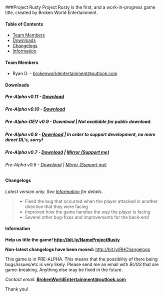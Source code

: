 ###Project Rusty
Project Rusty is the first, and a work-in-progress game title, created by Broken World Entertainment.

#### Table of Contents
* [Team Members](#team-members)
* [Downloads](#downloads)
* [Changelogs](#changelogs)
* [Information](#information)

#### Team Members
* Ryan D. - <brokenworldentertainment@outlook.com>


#### Downloads
##### Pre-Alpha v0.11 - [Download](http://adf.ly/1bhoCb) 
##### Pre-Alpha v0.10 - [Download](http://adf.ly/1bhgsp)
##### Pre-Alpha-DEV v0.9 - Download | Not available for public download.
##### Pre-Alpha v0.8 - [Download](http://adf.ly/1bhMib) | In order to support development, no more direct DL's, sorry!
##### Pre-Alpha v0.7 - [Download](https://www.dropbox.com/s/znpgvsmqdt013px/RustyHillsRPGv07A-Installer.exe?dl=0) | [Mirror (Support me)](http://adf.ly/1bfvZk)
###### Pre-Alpha v0.6 - [Download](https://www.dropbox.com/s/p59tzu6i3pw6qtg/RustyHillsRPG-Installer.exe?dl=0) | [Mirror (Support me)](http://adf.ly/1bfvcN)

#### Changelogs
_Latest version only. See [Information](#information) for details._
> - Fixed the bug that occurred when the player attacked in another direction that they were facing
> - Improved how the game handles the way the player is facing
> - Several other bug-fixes and improvements for the back-end

#### Information

**Help us title the game! http://bit.ly/NameProjectRusty**

**Non-latest changelogs have been moved:** http://bit.ly/RHChangelogs

This game is in PRE-ALPHA. This means that the possibility of there being bugs/issues/etc is very likely. Please send me an email with *BUGS* that are game-breaking. Anything else may be fixed in the future. 

_Contact email_: **BrokenWorldEntertainment@outlook.com**

Thank you!
